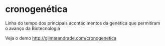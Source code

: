 # cronogenética
Linha do tempo dos principais acontecimentos da genética que permitiram o avanço da Biotecnologia

Veja o demo http://gilmarandrade.com/cronogenetica
